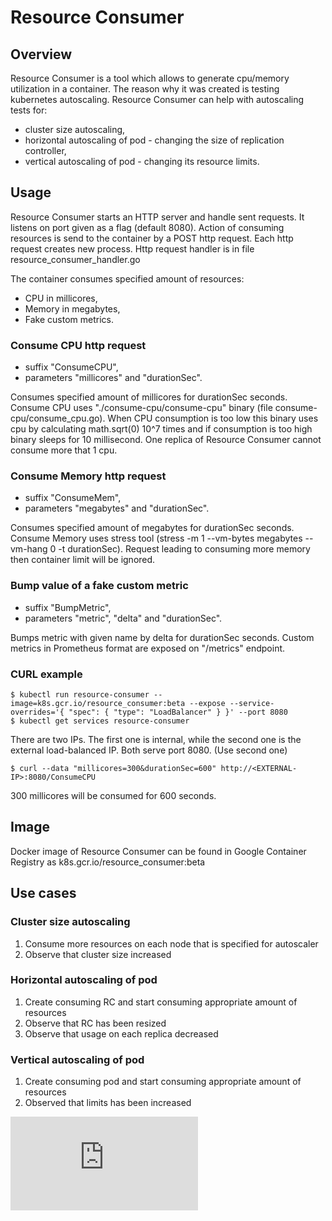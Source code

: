 # Resource Consumer

## Overview
Resource Consumer is a tool which allows to generate cpu/memory utilization in a container.
The reason why it was created is testing kubernetes autoscaling.
Resource Consumer can help with autoscaling tests for:
- cluster size autoscaling,
- horizontal autoscaling of pod - changing the size of replication controller,
- vertical autoscaling of pod - changing its resource limits.

## Usage
Resource Consumer starts an HTTP server and handle sent requests.
It listens on port given as a flag (default 8080).
Action of consuming resources is send to the container by a POST http request.
Each http request creates new process.
Http request handler is in file resource_consumer_handler.go 

The container consumes specified amount of resources:

- CPU in millicores,
- Memory in megabytes,
- Fake custom metrics.

### Consume CPU http request
- suffix "ConsumeCPU",
- parameters "millicores" and "durationSec".

Consumes specified amount of millicores for durationSec seconds.
Consume CPU uses "./consume-cpu/consume-cpu" binary (file consume-cpu/consume_cpu.go).
When CPU consumption is too low this binary uses cpu by calculating math.sqrt(0) 10^7 times
and if consumption is too high binary sleeps for 10 millisecond.
One replica of Resource Consumer cannot consume more that 1 cpu.

### Consume Memory http request
- suffix "ConsumeMem",
- parameters "megabytes" and "durationSec".

Consumes specified amount of megabytes for durationSec seconds.
Consume Memory uses stress tool (stress -m 1 --vm-bytes megabytes --vm-hang 0 -t durationSec).
Request leading to consuming more memory then container limit will be ignored.

### Bump value of a fake custom metric
- suffix "BumpMetric",
- parameters "metric", "delta" and "durationSec".

Bumps metric with given name by delta for durationSec seconds.
Custom metrics in Prometheus format are exposed on "/metrics" endpoint.

### CURL example
```console
$ kubectl run resource-consumer --image=k8s.gcr.io/resource_consumer:beta --expose --service-overrides='{ "spec": { "type": "LoadBalancer" } }' --port 8080
$ kubectl get services resource-consumer
```

There are two IPs.  The first one is internal, while the second one is the external load-balanced IP.  Both serve port 8080. (Use second one)

```console
$ curl --data "millicores=300&durationSec=600" http://<EXTERNAL-IP>:8080/ConsumeCPU
```

300 millicores will be consumed for 600 seconds.

## Image

Docker image of Resource Consumer can be found in Google Container Registry as k8s.gcr.io/resource_consumer:beta

## Use cases

### Cluster size autoscaling
1. Consume more resources on each node that is specified for autoscaler
2. Observe that cluster size increased

### Horizontal autoscaling of pod
1. Create consuming RC and start consuming appropriate amount of resources
2. Observe that RC has been resized
3. Observe that usage on each replica decreased

### Vertical autoscaling of pod
1. Create consuming pod and start consuming appropriate amount of resources
2. Observed that limits has been increased


[![Analytics](https://kubernetes-site.appspot.com/UA-36037335-10/GitHub/test/images/resource-consumer/README.md?pixel)]()
